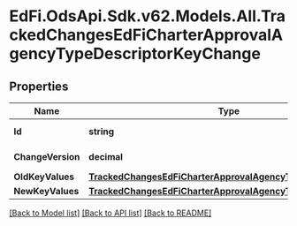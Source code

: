 # EdFi.OdsApi.Sdk.v62.Models.All.TrackedChangesEdFiCharterApprovalAgencyTypeDescriptorKeyChange

## Properties

Name | Type | Description | Notes
------------ | ------------- | ------------- | -------------
**Id** | **string** | Resource identifier | [optional] 
**ChangeVersion** | **decimal** | Change version | [optional] 
**OldKeyValues** | [**TrackedChangesEdFiCharterApprovalAgencyTypeDescriptorKey**](TrackedChangesEdFiCharterApprovalAgencyTypeDescriptorKey.md) |  | [optional] 
**NewKeyValues** | [**TrackedChangesEdFiCharterApprovalAgencyTypeDescriptorKey**](TrackedChangesEdFiCharterApprovalAgencyTypeDescriptorKey.md) |  | [optional] 

[[Back to Model list]](../../README.md#documentation-for-models) [[Back to API list]](../../README.md#documentation-for-api-endpoints) [[Back to README]](../../README.md)


